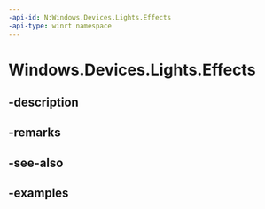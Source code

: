 ```yaml
---
-api-id: N:Windows.Devices.Lights.Effects
-api-type: winrt namespace
---
```


<!-- Namespace syntax.
namespace Windows.Devices.Lights.Effects 
-->

# Windows.Devices.Lights.Effects

## -description

## -remarks

## -see-also

## -examples

